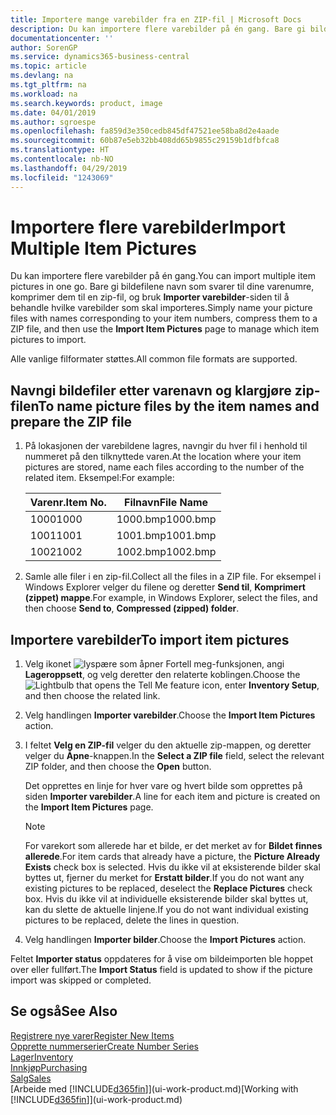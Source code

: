 ```yaml
---
title: Importere mange varebilder fra en ZIP-fil | Microsoft Docs
description: Du kan importere flere varebilder på én gang. Bare gi bildefilene navn som svarer til dine varenumre, komprimer dem til en zip-fil, og bruk Importer varebilder-siden til å behandle hvilke varebilder som skal importeres.
documentationcenter: ''
author: SorenGP
ms.service: dynamics365-business-central
ms.topic: article
ms.devlang: na
ms.tgt_pltfrm: na
ms.workload: na
ms.search.keywords: product, image
ms.date: 04/01/2019
ms.author: sgroespe
ms.openlocfilehash: fa859d3e350cedb845df47521ee58ba8d2e4aade
ms.sourcegitcommit: 60b87e5eb32bb408dd65b9855c29159b1dfbfca8
ms.translationtype: HT
ms.contentlocale: nb-NO
ms.lasthandoff: 04/29/2019
ms.locfileid: "1243069"
---
```

# <a name="import-multiple-item-pictures"></a><span data-ttu-id="fee49-104">Importere flere varebilder</span><span class="sxs-lookup"><span data-stu-id="fee49-104">Import Multiple Item Pictures</span></span>
<span data-ttu-id="fee49-105">Du kan importere flere varebilder på én gang.</span><span class="sxs-lookup"><span data-stu-id="fee49-105">You can import multiple item pictures in one go.</span></span> <span data-ttu-id="fee49-106">Bare gi bildefilene navn som svarer til dine varenumre, komprimer dem til en zip-fil, og bruk **Importer varebilder**-siden til å behandle hvilke varebilder som skal importeres.</span><span class="sxs-lookup"><span data-stu-id="fee49-106">Simply name your picture files with names corresponding to your item numbers, compress them to a ZIP file, and then use the **Import Item Pictures** page to manage which item pictures to import.</span></span>

<span data-ttu-id="fee49-107">Alle vanlige filformater støttes.</span><span class="sxs-lookup"><span data-stu-id="fee49-107">All common file formats are supported.</span></span>

## <a name="to-name-picture-files-by-the-item-names-and-prepare-the-zip-file"></a><span data-ttu-id="fee49-108">Navngi bildefiler etter varenavn og klargjøre zip-filen</span><span class="sxs-lookup"><span data-stu-id="fee49-108">To name picture files by the item names and prepare the ZIP file</span></span>
1. <span data-ttu-id="fee49-109">På lokasjonen der varebildene lagres, navngir du hver fil i henhold til nummeret på den tilknyttede varen.</span><span class="sxs-lookup"><span data-stu-id="fee49-109">At the location where your item pictures are stored, name each files according to the number of the related item.</span></span> <span data-ttu-id="fee49-110">Eksempel:</span><span class="sxs-lookup"><span data-stu-id="fee49-110">For example:</span></span>

    |<span data-ttu-id="fee49-111">Varenr.</span><span class="sxs-lookup"><span data-stu-id="fee49-111">Item No.</span></span>|<span data-ttu-id="fee49-112">Filnavn</span><span class="sxs-lookup"><span data-stu-id="fee49-112">File Name</span></span>|
    |-|-|
    |<span data-ttu-id="fee49-113">1000</span><span class="sxs-lookup"><span data-stu-id="fee49-113">1000</span></span>|<span data-ttu-id="fee49-114">1000.bmp</span><span class="sxs-lookup"><span data-stu-id="fee49-114">1000.bmp</span></span>|
    |<span data-ttu-id="fee49-115">1001</span><span class="sxs-lookup"><span data-stu-id="fee49-115">1001</span></span>|<span data-ttu-id="fee49-116">1001.bmp</span><span class="sxs-lookup"><span data-stu-id="fee49-116">1001.bmp</span></span>|
    |<span data-ttu-id="fee49-117">1002</span><span class="sxs-lookup"><span data-stu-id="fee49-117">1002</span></span>|<span data-ttu-id="fee49-118">1002.bmp</span><span class="sxs-lookup"><span data-stu-id="fee49-118">1002.bmp</span></span>|

2. <span data-ttu-id="fee49-119">Samle alle filer i en zip-fil.</span><span class="sxs-lookup"><span data-stu-id="fee49-119">Collect all the files in a ZIP file.</span></span> <span data-ttu-id="fee49-120">For eksempel i Windows Explorer velger du filene og deretter **Send til**, **Komprimert (zippet) mappe**.</span><span class="sxs-lookup"><span data-stu-id="fee49-120">For example, in Windows Explorer, select the files, and then choose **Send to**, **Compressed (zipped) folder**.</span></span>     

## <a name="to-import-item-pictures"></a><span data-ttu-id="fee49-121">Importere varebilder</span><span class="sxs-lookup"><span data-stu-id="fee49-121">To import item pictures</span></span>
1. <span data-ttu-id="fee49-122">Velg ikonet ![lyspære som åpner Fortell meg-funksjonen](media/ui-search/search_small.png "Fortell hva du vil gjøre"), angi **Lageroppsett**, og velg deretter den relaterte koblingen.</span><span class="sxs-lookup"><span data-stu-id="fee49-122">Choose the ![Lightbulb that opens the Tell Me feature](media/ui-search/search_small.png "Tell me what you want to do") icon, enter **Inventory Setup**, and then choose the related link.</span></span>
2. <span data-ttu-id="fee49-123">Velg handlingen **Importer varebilder**.</span><span class="sxs-lookup"><span data-stu-id="fee49-123">Choose the **Import Item Pictures** action.</span></span>
3. <span data-ttu-id="fee49-124">I feltet **Velg en ZIP-fil** velger du den aktuelle zip-mappen, og deretter velger du **Åpne**-knappen.</span><span class="sxs-lookup"><span data-stu-id="fee49-124">In the **Select a ZIP file** field, select the relevant ZIP folder, and then choose the **Open** button.</span></span>

    <span data-ttu-id="fee49-125">Det opprettes en linje for hver vare og hvert bilde som opprettes på siden **Importer varebilder**.</span><span class="sxs-lookup"><span data-stu-id="fee49-125">A line for each item and picture is created on the **Import Item Pictures** page.</span></span>

    > [!NOTE]
    > <span data-ttu-id="fee49-126">For varekort som allerede har et bilde, er det merket av for **Bildet finnes allerede**.</span><span class="sxs-lookup"><span data-stu-id="fee49-126">For item cards that already have a picture, the **Picture Already Exists** check box is selected.</span></span> <span data-ttu-id="fee49-127">Hvis du ikke vil at eksisterende bilder skal byttes ut, fjerner du merket for **Erstatt bilder**.</span><span class="sxs-lookup"><span data-stu-id="fee49-127">If you do not want any existing pictures to be replaced, deselect the **Replace Pictures** check box.</span></span> <span data-ttu-id="fee49-128">Hvis du ikke vil at individuelle eksisterende bilder skal byttes ut, kan du slette de aktuelle linjene.</span><span class="sxs-lookup"><span data-stu-id="fee49-128">If you do not want individual existing pictures to be replaced, delete the lines in question.</span></span>

3. <span data-ttu-id="fee49-129">Velg handlingen **Importer bilder**.</span><span class="sxs-lookup"><span data-stu-id="fee49-129">Choose the **Import Pictures** action.</span></span>

<span data-ttu-id="fee49-130">Feltet **Importer status** oppdateres for å vise om bildeimporten ble hoppet over eller fullført.</span><span class="sxs-lookup"><span data-stu-id="fee49-130">The **Import Status** field is updated to show if the picture import was skipped or completed.</span></span>       

## <a name="see-also"></a><span data-ttu-id="fee49-131">Se også</span><span class="sxs-lookup"><span data-stu-id="fee49-131">See Also</span></span>
[<span data-ttu-id="fee49-132">Registrere nye varer</span><span class="sxs-lookup"><span data-stu-id="fee49-132">Register New Items</span></span>](inventory-how-register-new-items.md)  
[<span data-ttu-id="fee49-133">Opprette nummerserier</span><span class="sxs-lookup"><span data-stu-id="fee49-133">Create Number Series</span></span>](ui-create-number-series.md)  
[<span data-ttu-id="fee49-134">Lager</span><span class="sxs-lookup"><span data-stu-id="fee49-134">Inventory</span></span>](inventory-manage-inventory.md)  
[<span data-ttu-id="fee49-135">Innkjøp</span><span class="sxs-lookup"><span data-stu-id="fee49-135">Purchasing</span></span>](purchasing-manage-purchasing.md)  
[<span data-ttu-id="fee49-136">Salg</span><span class="sxs-lookup"><span data-stu-id="fee49-136">Sales</span></span>](sales-manage-sales.md)  
<span data-ttu-id="fee49-137">[Arbeide med [!INCLUDE[d365fin](includes/d365fin_md.md)]](ui-work-product.md)</span><span class="sxs-lookup"><span data-stu-id="fee49-137">[Working with [!INCLUDE[d365fin](includes/d365fin_md.md)]](ui-work-product.md)</span></span>
